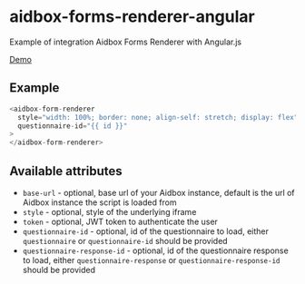 # aidbox-forms-renderer-angular

Example of integration Aidbox Forms Renderer with Angular.js

[Demo](https://aidbox.github.io/examples/aidbox-forms-renderer-angular/)

## Example

```js
<aidbox-form-renderer
  style="width: 100%; border: none; align-self: stretch; display: flex"
  questionnaire-id="{{ id }}"
>
</aidbox-form-renderer>
```

## Available attributes
* `base-url` - optional, base url of your Aidbox instance, default is the url of Aidbox instance the script is loaded from
* `style` - optional, style of the underlying iframe
* `token` - optional, JWT token to authenticate the user
* `questionnaire-id` - optional, id of the questionnaire to load, either `questionnaire` or `questionnaire-id` should be provided
* `questionnaire-response-id` - optional, id of the questionnaire response to load, either `questionnaire-response` or `questionnaire-response-id` should be provided

